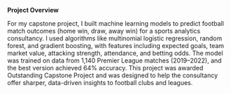 **Project Overview**

For my capstone project, I built machine learning models to predict football match outcomes (home win, draw, away win) for a sports analytics consultancy. I used algorithms like multinomial logistic regression, random forest, and gradient boosting, with features including expected goals, team market value, attacking strength, attendance, and betting odds.
The model was trained on data from 1,140 Premier League matches (2019–2022), and the best version achieved 64% accuracy. This project was awarded Outstanding Capstone Project and was designed to help the consultancy offer sharper, data-driven insights to football clubs and leagues.
